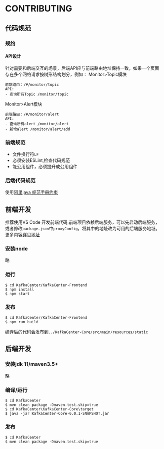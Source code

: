 # CONTRIBUTING

## 代码规范

### 规约

#### API设计

针对需要和后端交互的场景，后端API应与前端路由地址保持一致，如果一个页面存在多个网络请求按树形结构划分，例如：
Monitor>Topic模块
```
前端路由：/#/monitor/topic
API:
- 查询所有Topic /monitor/topic
```

Monitor>Alert模块
```
前端路由：/#/monitor/alert
API:
- 查询所有alert /monitor/alert
- 新增alert /monitor/alert/add
```

### 前端规范

- 文件换行符`LF`
- 必须安装ESLint,检查代码规范
- 能公用组件，必须提升成公用组件

### 后端代码规范

使用[阿里java 规范手册约束](https://alibaba.github.io/Alibaba-Java-Coding-Guidelines/)

## 前端开发

推荐使用VS Code 开发前端代码,前端项目依赖后端服务，可以先启动后端服务，或者修改`package.json`中`proxyConfig`，将其中的地址改为可用的后端服务地址。更多内容[详见地址](./KafkaCenter-Frontend/README.md)

### 安装node

略

### 运行

```
$ cd KafkaCenter/KafkaCenter-Frontend
$ npm install
$ npm start
```

### 发布

```
$ cd KafkaCenter/KafkaCenter-Frontend
$ npm run build
```
编译后的代码会发布到`../KafkaCenter-Core/src/main/resources/static`
## 后端开发

### 安装jdk 11/maven3.5+

略

### 编译/运行

```
$ cd KafkaCenter
$ mvn clean package -Dmaven.test.skip=true
$ cd KafkaCenter\KafkaCenter-Core\target
$ java -jar KafkaCenter-Core-0.0.1-SNAPSHOT.jar
```

### 发布

```
$ cd KafkaCenter
$ mvn clean package -Dmaven.test.skip=true
```
